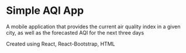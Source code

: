 # Simple AQI App

A mobile application that provides the current air quality index in a given city, as well as the forecasted AQI for the next three days

Created using React, React-Bootstrap, HTML


